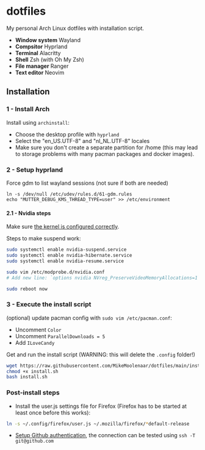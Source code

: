 # dotfiles
My personal Arch Linux dotfiles with installation script.

- **Window system** Wayland
- **Compsitor** Hyprland
- **Terminal** Alacritty
- **Shell** Zsh (with Oh My Zsh)
- **File manager** Ranger
- **Text editor** Neovim

## Installation

### 1 - Install Arch
Install using `archinstall`:
- Choose the desktop profile with `hyprland`
- Select the "en_US.UTF-8" and "nl_NL.UTF-8" locales
- Make sure you don't create a separate partition for /home (this may lead to storage problems with many pacman packages and docker images).

### 2 - Setup hyprland
Force gdm to list wayland sessions (not sure if both are needed)
```
ln -s /dev/null /etc/udev/rules.d/61-gdm.rules
echo "MUTTER_DEBUG_KMS_THREAD_TYPE=user" >> /etc/environment
```

#### 2.1 - Nvidia steps
Make sure [the kernel is configured correctly](https://wiki.hyprland.org/Nvidia/#drm-kernel-mode-setting).

Steps to make suspend work:
```sh
sudo systemctl enable nvidia-suspend.service
sudo systemctl enable nvidia-hibernate.service
sudo systemctl enable nvidia-resume.service

sudo vim /etc/modprobe.d/nvidia.conf
# Add new line: `options nvidia NVreg_PreserveVideoMemoryAllocations=1`

sudo reboot now
```


### 3 - Execute the install script
(optional) update pacman config with `sudo vim /etc/pacman.conf`:
- Uncomment `Color`
- Uncomment `ParallelDownloads = 5`
- Add `ILoveCandy`

Get and run the install script (WARNING: this will delete the `.config` folder!)
```sh
wget https://raw.githubusercontent.com/MikeMoolenaar/dotfiles/main/install.sh
chmod +x install.sh
bash install.sh
```

### Post-install steps
- Install the user.js settings file for Firefox (Firefox has to be started at least once before this works):
```sh
ln -s ~/.config/firefox/user.js ~/.mozilla/firefox/*default-release
```
- [Setup Github authentication](https://docs.github.com/en/authentication/connecting-to-github-with-ssh/generating-a-new-ssh-key-and-adding-it-to-the-ssh-agent#generating-a-new-ssh-key), the connection can be tested using `ssh -T git@github.com`
